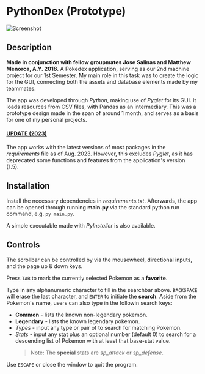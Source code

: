 # PythonDex (Prototype)

![Screenshot](https://dsmontecastro.github.io/Portfolio/pythondex.png)

## Description
__Made in conjunction with fellow groupmates Jose Salinas and Matthew Menorca, A.Y. 2018.__
A Pokedex application, serving as our 2nd machine project for our 1st Semester. My main role in this task was to create the logic for the GUI, connecting both the assets and database elements made by my teammates.

The app was developed through _Python_, making use of _Pyglet_ for its GUI. It loads resources from CSV files, with Pandas as an intermediary. This was a prototype design made in the span of around 1 month,
and serves as a basis for one of my personal projects.


#### <ins>UPDATE (2023) </ins>

The app works with the latest versions of most packages in the _requirements_ file as of Aug. 2023. However, this excludes _Pyglet_, as it has deprecated some functions and features from the application's version (1.5).

## Installation
Install the necessary dependencies in _requirements.txt_. Afterwards, the app can be opened through running __main.py__ via the standard python run command, e.g. `py main.py`.

A simple executable made with _PyInstaller_ is also available.

## Controls
The scrollbar can be controlled by via the mousewheel, directional inputs, and the page up & down keys.

Press `TAB` to mark the currently selected Pokemon as a __favorite__.

Type in any alphanumeric character to fill in the searchbar above.
`BACKSPACE` will erase the last character, and `ENTER` to initiate the __search__. Aside from the Pokemon's __name__, users can also type in the followin search keys:

* __Common__ - lists the known non-legendary pokemon.
* __Legendary__ - lists the known legendary pokemon.
* _Types_ - input any type or pair of to search for matching Pokemon.
* _Stats_ - input any stat plus an optional number (default 0) to search for a descending list of Pokemon with at least that base-stat value.
  > Note: The __special__ stats are _sp\_attack_ or _sp\_defense_.

Use `ESCAPE` or close the window to quit the program.